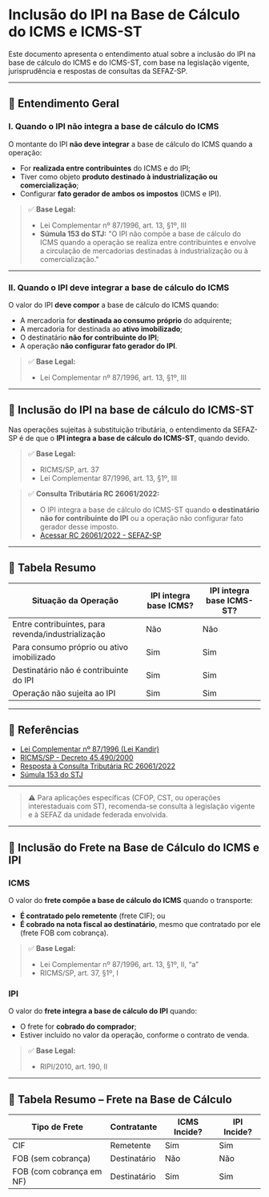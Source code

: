 # Inclusão do IPI na Base de Cálculo do ICMS e ICMS-ST

Este documento apresenta o entendimento atual sobre a inclusão do IPI na base de cálculo do ICMS e do ICMS-ST, com base na legislação vigente, jurisprudência e respostas de consultas da SEFAZ-SP.

---

## 🔖 Entendimento Geral

### I. Quando o **IPI não integra a base de cálculo do ICMS**

O montante do IPI **não deve integrar** a base de cálculo do ICMS quando a operação:

- For **realizada entre contribuintes** do ICMS e do IPI;
- Tiver como objeto **produto destinado à industrialização ou comercialização**;
- Configurar **fato gerador de ambos os impostos** (ICMS e IPI).

> ✅ **Base Legal:**  
> - Lei Complementar nº 87/1996, art. 13, §1º, III  
> - **Súmula 153 do STJ:** "O IPI não compõe a base de cálculo do ICMS quando a operação se realiza entre contribuintes e envolve a circulação de mercadorias destinadas à industrialização ou à comercialização."

---

### II. Quando o **IPI deve integrar a base de cálculo do ICMS**

O valor do IPI **deve compor** a base de cálculo do ICMS quando:

- A mercadoria for **destinada ao consumo próprio** do adquirente;
- A mercadoria for destinada ao **ativo imobilizado**;
- O destinatário **não for contribuinte do IPI**;
- A operação **não configurar fato gerador do IPI**.

> ✅ **Base Legal:**  
> - Lei Complementar nº 87/1996, art. 13, §1º, III

---

## 🔖 Inclusão do IPI na base de cálculo do ICMS-ST

Nas operações sujeitas à substituição tributária, o entendimento da SEFAZ-SP é de que o **IPI integra a base de cálculo do ICMS-ST**, quando devido.

> ✅ **Base Legal:**  
> - RICMS/SP, art. 37  
> - Lei Complementar 87/1996, art. 13, §1º, III

> ✅ **Consulta Tributária RC 26061/2022:**  
> - O IPI integra a base de cálculo do ICMS-ST quando **o destinatário não for contribuinte do IPI** ou a operação não configurar fato gerador desse imposto.  
> - [Acessar RC 26061/2022 - SEFAZ-SP](https://legislacao.fazenda.sp.gov.br/Paginas/RC26061_2022.aspx)

---

## 🔢 Tabela Resumo

| Situação da Operação                               | IPI integra base ICMS? | IPI integra base ICMS-ST? |
| -------------------------------------------------- | ---------------------- | ------------------------- |
| Entre contribuintes, para revenda/industrialização | Não                    | Não                       |
| Para consumo próprio ou ativo imobilizado          | Sim                    | Sim                       |
| Destinatário não é contribuinte do IPI             | Sim                    | Sim                       |
| Operação não sujeita ao IPI                        | Sim                    | Sim                       |

---

## 🔹 Referências

- [Lei Complementar nº 87/1996 (Lei Kandir)](http://www.planalto.gov.br/ccivil_03/Leis/LCP/Lcp87.htm)
- [RICMS/SP - Decreto 45.490/2000](https://legislacao.fazenda.sp.gov.br/Paginas/Decreto-45490-de-30-11-2000.aspx)
- [Resposta à Consulta Tributária RC 26061/2022](https://legislacao.fazenda.sp.gov.br/Paginas/RC26061_2022.aspx)
- [Súmula 153 do STJ](https://www.stj.jus.br/sites/portalp/Sumulas/STJ/Sumula-153)

---

> ⚠️ Para aplicações específicas (CFOP, CST, ou operações interestaduais com ST), recomenda-se consulta à legislação vigente e à SEFAZ da unidade federada envolvida.

---------

## 🚚 Inclusão do Frete na Base de Cálculo do ICMS e IPI

### ICMS

O valor do **frete compõe a base de cálculo do ICMS** quando o transporte:

- **É contratado pelo remetente** (frete CIF); ou  
- **É cobrado na nota fiscal ao destinatário**, mesmo que contratado por ele (frete FOB com cobrança).

> ✅ **Base Legal:**  
> - Lei Complementar nº 87/1996, art. 13, §1º, II, “a”  
> - RICMS/SP, art. 37, §1º, I

### IPI

O valor do **frete integra a base de cálculo do IPI** quando:

- O frete for **cobrado do comprador**;  
- Estiver incluído no valor da operação, conforme o contrato de venda.

> ✅ **Base Legal:**  
> - RIPI/2010, art. 190, II

---

## 📌 Tabela Resumo – Frete na Base de Cálculo

| Tipo de Frete             | Contratante   | ICMS Incide? | IPI Incide? |
|--------------------------|---------------|--------------|-------------|
| CIF                      | Remetente     | Sim          | Sim         |
| FOB (sem cobrança)       | Destinatário  | Não          | Não         |
| FOB (com cobrança em NF) | Destinatário  | Sim          | Sim         |

